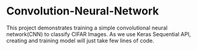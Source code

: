 # Convolution-Neural-Network
This project demonstrates training a simple convolutional neural network(CNN) to classify CIFAR Images. As we use Keras Sequential API, creating and training model will just take few lines of code.
